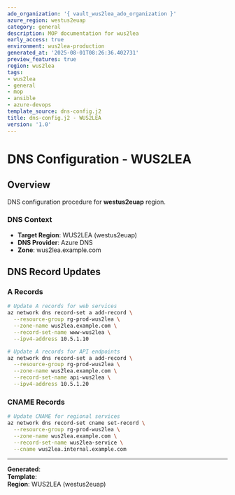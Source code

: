 ```yaml
---
ado_organization: '{ vault_wus2lea_ado_organization }'
azure_region: westus2euap
category: general
description: MOP documentation for wus2lea
early_access: true
environment: wus2lea-production
generated_at: '2025-08-01T08:26:36.402731'
preview_features: true
region: wus2lea
tags:
- wus2lea
- general
- mop
- ansible
- azure-devops
template_source: dns-config.j2
title: dns-config.j2 - WUS2LEA
version: '1.0'
---
```



# DNS Configuration - WUS2LEA

## Overview

DNS configuration procedure for **westus2euap** region.

### DNS Context

- **Target Region**: WUS2LEA (westus2euap)
- **DNS Provider**: Azure DNS
- **Zone**: wus2lea.example.com

## DNS Record Updates

### A Records
```bash
# Update A records for web services
az network dns record-set a add-record \
  --resource-group rg-prod-wus2lea \
  --zone-name wus2lea.example.com \
  --record-set-name www-wus2lea \
  --ipv4-address 10.5.1.10

# Update A records for API endpoints
az network dns record-set a add-record \
  --resource-group rg-prod-wus2lea \
  --zone-name wus2lea.example.com \
  --record-set-name api-wus2lea \
  --ipv4-address 10.5.1.20
```

### CNAME Records
```bash
# Update CNAME for regional services
az network dns record-set cname set-record \
  --resource-group rg-prod-wus2lea \
  --zone-name wus2lea.example.com \
  --record-set-name wus2lea-service \
  --cname wus2lea.internal.example.com
```

---

**Generated**:   
**Template**:   
**Region**: WUS2LEA (westus2euap)
